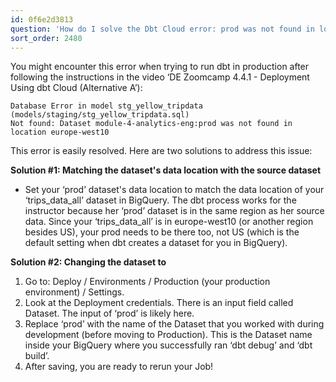 ```yaml
---
id: 0f6e2d3813
question: 'How do I solve the Dbt Cloud error: prod was not found in location?'
sort_order: 2480
---
```


You might encounter this error when trying to run dbt in production after following the instructions in the video ‘DE Zoomcamp 4.4.1 - Deployment Using dbt Cloud (Alternative A’):

```
Database Error in model stg_yellow_tripdata (models/staging/stg_yellow_tripdata.sql)
Not found: Dataset module-4-analytics-eng:prod was not found in location europe-west10
```

This error is easily resolved. Here are two solutions to address this issue:

**Solution #1: Matching the dataset's data location with the source dataset**

- Set your ‘prod’ dataset's data location to match the data location of your ‘trips_data_all’ dataset in BigQuery. The dbt process works for the instructor because her ‘prod’ dataset is in the same region as her source data. Since your ‘trips_data_all’ is in europe-west10 (or another region besides US), your prod needs to be there too, not US (which is the default setting when dbt creates a dataset for you in BigQuery).

**Solution #2: Changing the dataset to <development dataset>**

1. Go to: Deploy / Environments / Production (your production environment) / Settings.
2. Look at the Deployment credentials. There is an input field called Dataset. The input of ‘prod’ is likely here.
3. Replace ‘prod’ with the name of the Dataset that you worked with during development (before moving to Production). This is the Dataset name inside your BigQuery where you successfully ran ‘dbt debug’ and ‘dbt build’.
4. After saving, you are ready to rerun your Job!

